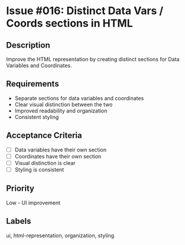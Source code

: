 # Issue #016: Distinct Data Vars / Coords sections in HTML

## Description

Improve the HTML representation by creating distinct sections for Data Variables and Coordinates.

## Requirements

- Separate sections for data variables and coordinates
- Clear visual distinction between the two
- Improved readability and organization
- Consistent styling

## Acceptance Criteria

- [ ] Data variables have their own section
- [ ] Coordinates have their own section
- [ ] Visual distinction is clear
- [ ] Styling is consistent

## Priority

Low - UI improvement

## Labels

ui, html-representation, organization, styling

